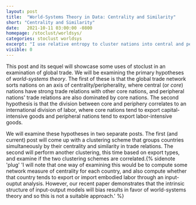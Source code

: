 ```yaml
---
layout: post
title:  "World-Systems Theory in Data: Centrality and Similarity"
short: "Centrality and Similarity"
date:   2021-10-11 03:00:00 -0800
homepage: /stoclust/worldsys/
categories: stoclust worldsys 
excerpt: "I use relative entropy to cluster nations into central and peripheral zones."
visible: 0
---
```


This post and its sequel will showcase some uses of stoclust in an examination
of global trade. We will be examining the primary hypotheses of *world-systems
theory*. The first of these is that the global trade network sorts nations on an axis of
centrality/peripherality, where central (or *core*) nations have strong trade relations with
other core nations, and peripheral nations' trade relations are also
dominated by core nations. The second hypothesis is that the division between
core and periphery correlates to an international division of labor, where core
nations tend to export capital-intensive goods and peripheral nations tend to
export labor-intensive goods. 

We will examine these hypotheses in two separate
posts. The first (and current) post will come up with a clustering scheme that
groups countries simultaneously by their centrality and similarity in trade
relations. The second will perform another clustering, this time based on export
types, and examine if the two clustering schemes are correlated.{% sidenote 
'plug' 'I will note that one way of examining this would be to compute some network
measure of centrality for each country, and also compute whether that country
tends to export or import embodied labor through an input-ouptut analysis.
However, our recent paper demonstrates that the intrinsic structure of
input-output models will bias results in favor of world-systems theory and so
this is not a suitable approach.' %}